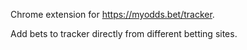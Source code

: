 Chrome extension for https://myodds.bet/tracker.

Add bets to tracker directly from different betting sites.
